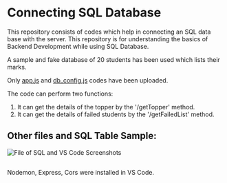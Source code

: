 # Connecting SQL Database

This repository consists of codes which help in connecting an SQL data base with the server. 
This repository is for understanding the basics of Backend Development while using SQL Database. 

A sample and fake database of 20 students has been used which lists their marks.

Only [app.js](https://github.com/ys2723/Connecting_SQL_Database/blob/main/app.js) and [db_config.js](https://github.com/ys2723/Connecting_SQL_Database/blob/main/db_config.js) codes have been uploaded. 

The code can perform two functions:
1. It can get the details of the topper by the '/getTopper' method.
2. It can get the details of failed students by the '/getFailedList' method.

## Other files and SQL Table Sample:

![File of SQL and VS Code Screenshots](https://cdn.discordapp.com/attachments/1210160699016224819/1210820527976087552/Desktop_-_1_1.png?ex=65ebf37d&is=65d97e7d&hm=06f98b70dcbbc8957e6ce31111cd1d6198d04ce981b290ac36c90343eefd9f45&)

##

Nodemon, Express, Cors were installed in VS Code. 

